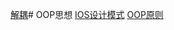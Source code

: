[解耦](http://blog.jobbole.com/99229/)# OOP思想
[IOS设计模式](http://ios.jobbole.com/84685/)
[OOP原则](http://blog.jobbole.com/99617/)
